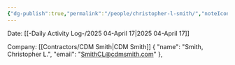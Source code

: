 ```yaml
---
{"dg-publish":true,"permalink":"/people/christopher-l-smith/","noteIcon":"","created":"2025-07-07T14:23:46.144-05:00"}
---
```


Date: [[-Daily Activity Log-/2025 04-April 17\|2025 04-April 17]]

Company: [[Contractors/CDM Smith\|CDM Smith]]
{ "name": "Smith, Christopher L.", "email": "SmithCL@cdmsmith.com" },